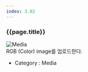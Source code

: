 ```yaml
---
index: 3.02
---
```

### {{page.title}}

![Media][Media-01]  
RGB (Color) image를 업로드한다.


- Category : Media

[Media-01]: {{site.baseurl}}/assets/components/media-01.png
